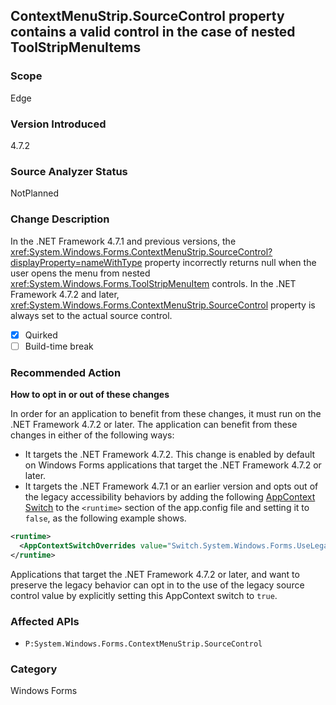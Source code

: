 ## ContextMenuStrip.SourceControl property contains a valid control in the case of nested ToolStripMenuItems

### Scope
Edge

### Version Introduced
4.7.2

### Source Analyzer Status
NotPlanned

### Change Description
In the .NET Framework 4.7.1 and previous versions, the <xref:System.Windows.Forms.ContextMenuStrip.SourceControl?displayProperty=nameWithType> property incorrectly returns null when the user opens the menu from nested <xref:System.Windows.Forms.ToolStripMenuItem> controls. 
In the .NET Framework 4.7.2 and later, <xref:System.Windows.Forms.ContextMenuStrip.SourceControl> property is always set to the actual source control.

- [X] Quirked
- [ ] Build-time break

### Recommended Action
__How to opt in or out of these changes__

In order for an application to benefit from these changes, it must run on the .NET Framework 4.7.2 or later. The application can benefit from these changes in either of the following ways:

- It targets the .NET Framework 4.7.2. This change is enabled by default on Windows Forms applications that target the .NET Framework 4.7.2 or later.
- It targets the .NET Framework 4.7.1 or an earlier version and opts out of the legacy accessibility behaviors by adding the following [AppContext Switch](https://docs.microsoft.com/dotnet/framework/configure-apps/file-schema/runtime/appcontextswitchoverrides-element) to the `<runtime>` section of the app.config file and setting it to `false`, as the following example shows.

```xml
<runtime>
  <AppContextSwitchOverrides value="Switch.System.Windows.Forms.UseLegacyContextMenuStripSourceControlValue=false"/>
</runtime>
``` 

Applications that target the .NET Framework 4.7.2 or later, and want to preserve the legacy behavior can opt in to the use of the legacy source control value by explicitly setting this AppContext switch to `true`. 


### Affected APIs
 * `P:System.Windows.Forms.ContextMenuStrip.SourceControl`

### Category
Windows Forms

<!--
    ### 460662 
-->


